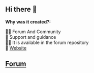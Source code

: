 ## Hi there 👋

**Why was it created?:**

🙋‍♀️ Forum And Community<br>
🌈 Support and guidance<br>
👩‍💻 It is available in the forum repository<br>
🧙 [Website](https://anylogistix.ir)

## [Forum](https://github.com/anylogistix/forum/discussions)
